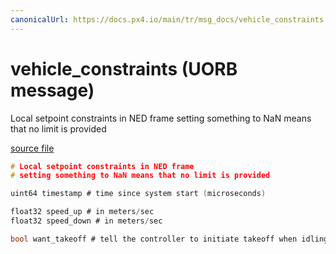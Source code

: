 ```yaml
---
canonicalUrl: https://docs.px4.io/main/tr/msg_docs/vehicle_constraints
---
```


# vehicle_constraints (UORB message)

Local setpoint constraints in NED frame setting something to NaN means that no limit is provided

[source file](https://github.com/PX4/PX4-Autopilot/blob/release/1.13/msg/vehicle_constraints.msg)

```c
# Local setpoint constraints in NED frame
# setting something to NaN means that no limit is provided

uint64 timestamp # time since system start (microseconds)

float32 speed_up # in meters/sec
float32 speed_down # in meters/sec

bool want_takeoff # tell the controller to initiate takeoff when idling (ignored during flight)

```
